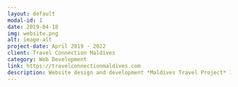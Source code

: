 ```yaml
---
layout: default
modal-id: 1
date: 2019-04-18
img: website.png
alt: image-alt
project-date: April 2019 - 2022
client: Travel Connection Maldives
category: Web Development
link: https://travelconnectionmaldives.com
description: Website design and development *Maldives Travel Project* 1.travelconnectionmaldives.com 3.maldivesholidays.online *Maldives Ecommerce Project* 1.icm4online.com 2.icoolmaldives.com *Sri Lanka Travel Projects*  1.travellankaconnection.com *Sri Lanka Ecommerce Project* 1.daybyday.lk 2.ozeninternational.lk
---
```

